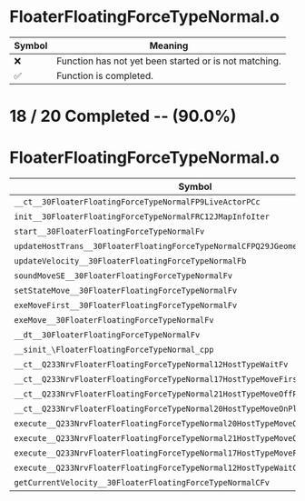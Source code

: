 # FloaterFloatingForceTypeNormal.o
| Symbol | Meaning 
| ------------- | ------------- 
| :x: | Function has not yet been started or is not matching. 
| :white_check_mark: | Function is completed. 


# 18 / 20 Completed -- (90.0%)
# FloaterFloatingForceTypeNormal.o
| Symbol | Decompiled? |
| ------------- | ------------- |
| `__ct__30FloaterFloatingForceTypeNormalFP9LiveActorPCc` | :white_check_mark: |
| `init__30FloaterFloatingForceTypeNormalFRC12JMapInfoIter` | :white_check_mark: |
| `start__30FloaterFloatingForceTypeNormalFv` | :white_check_mark: |
| `updateHostTrans__30FloaterFloatingForceTypeNormalCFPQ29JGeometry8TVec3<f>` | :x: |
| `updateVelocity__30FloaterFloatingForceTypeNormalFb` | :x: |
| `soundMoveSE__30FloaterFloatingForceTypeNormalFv` | :white_check_mark: |
| `setStateMove__30FloaterFloatingForceTypeNormalFv` | :white_check_mark: |
| `exeMoveFirst__30FloaterFloatingForceTypeNormalFv` | :white_check_mark: |
| `exeMove__30FloaterFloatingForceTypeNormalFv` | :white_check_mark: |
| `__dt__30FloaterFloatingForceTypeNormalFv` | :white_check_mark: |
| `__sinit_\FloaterFloatingForceTypeNormal_cpp` | :white_check_mark: |
| `__ct__Q233NrvFloaterFloatingForceTypeNormal12HostTypeWaitFv` | :white_check_mark: |
| `__ct__Q233NrvFloaterFloatingForceTypeNormal17HostTypeMoveFirstFv` | :white_check_mark: |
| `__ct__Q233NrvFloaterFloatingForceTypeNormal21HostTypeMoveOffPlayerFv` | :white_check_mark: |
| `__ct__Q233NrvFloaterFloatingForceTypeNormal20HostTypeMoveOnPlayerFv` | :white_check_mark: |
| `execute__Q233NrvFloaterFloatingForceTypeNormal20HostTypeMoveOnPlayerCFP5Spine` | :white_check_mark: |
| `execute__Q233NrvFloaterFloatingForceTypeNormal21HostTypeMoveOffPlayerCFP5Spine` | :white_check_mark: |
| `execute__Q233NrvFloaterFloatingForceTypeNormal17HostTypeMoveFirstCFP5Spine` | :white_check_mark: |
| `execute__Q233NrvFloaterFloatingForceTypeNormal12HostTypeWaitCFP5Spine` | :white_check_mark: |
| `getCurrentVelocity__30FloaterFloatingForceTypeNormalCFv` | :white_check_mark: |
